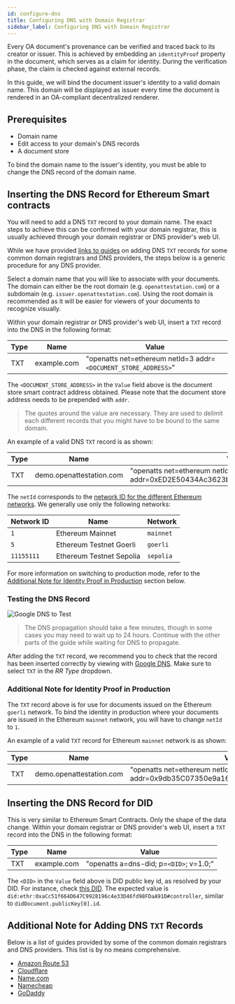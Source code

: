 ```yaml
---
id: configure-dns
title: Configuring DNS with Domain Registrar
sidebar_label: Configuring DNS with Domain Registrar
---
```


Every OA document's provenance can be verified and traced back to its creator or issuer. This is achieved by embedding an `identityProof` property in the document, which serves as a claim for identity. During the verification phase, the claim is checked against external records.

In this guide, we will bind the document issuer's identity to a valid domain name. This domain will be displayed as issuer every time the document is rendered in an OA-compliant decentralized renderer.

## Prerequisites

- Domain name
- Edit access to your domain's DNS records
- A document store

To bind the domain name to the issuer's identity, you must be able to change the DNS record of the domain name.

## Inserting the DNS Record for Ethereum Smart contracts

You will need to add a DNS `TXT` record to your domain name. The exact steps to achieve this can be confirmed with your domain registrar, this is usually achieved through your domain registrar or DNS provider's web UI.

While we have provided [links to guides](#additional-note-for-adding-dns-txt-records) on adding DNS `TXT` records for some common domain registrars and DNS providers, the steps below is a generic procedure for any DNS provider.

Select a domain name that you will like to associate with your documents. The domain can either be the root domain (e.g. `openattestation.com`) or a subdomain (e.g. `issuer.openattestation.com`). Using the root domain is recommended as it will be easier for viewers of your documents to recognize visually.

Within your domain registrar or DNS provider's web UI, insert a `TXT` record into the DNS in the following format:

| Type | Name        | Value                                                           |
| ---- | ----------- | --------------------------------------------------------------- |
| TXT  | example.com | "openatts net=ethereum netId=3 addr=`<DOCUMENT_STORE_ADDRESS>`" |

The `<DOCUMENT_STORE_ADDRESS>` in the `Value` field above is the document store smart contract address obtained. Please note that the document store address needs to be prepended with `addr`.

> The quotes around the value are necessary. They are used to delimit each different records that you might have to be bound to the same domain.

An example of a valid DNS `TXT` record is as shown:

| Type | Name                     | Value                                                                           |
| ---- | ------------------------ | ------------------------------------------------------------------------------- |
| TXT  | demo.openattestation.com | "openatts net=ethereum netId=3 addr=0xED2E50434Ac3623bAD763a35213DAD79b43208E4" |

The `netId` corresponds to the [network ID for the different Ethereum networks](https://chainid.network/). We generally use only the following networks:

| Network ID | Name                     | Network   |
| ---------- | ------------------------ | --------- |
| `1`        | Ethereum Mainnet         | `mainnet` |
| `5`        | Ethereum Testnet Goerli  | `goerli`  |
| `11155111` | Ethereum Testnet Sepolia | `sepolia` |

For more information on switching to production mode, refer to the [Additional Note for Identity Proof in Production](#additional-note-for-identity-proof-in-production) section below.

### Testing the DNS Record

![Google DNS to Test](/docs/reference/configuration/configuring-dns/google-dns.png)

> The DNS propagation should take a few minutes, though in some cases you may need to wait up to 24 hours. Continue with the other parts of the guide while waiting for DNS to propagate.

After adding the `TXT` record, we recommend you to check that the record has been inserted correctly by viewing with [Google DNS](https://dns.google.com/). Make sure to select `TXT` in the _RR Type_ dropdown.

### Additional Note for Identity Proof in Production

The `TXT` record above is for use for documents issued on the Ethereum `goerli` network. To bind the identity in production where your documents are issued in the Ethereum `mainnet` network, you will have to change `netId` to `1`.

An example of a valid `TXT` record for Ethereum `mainnet` network is as shown:

| Type | Name                     | Value                                                                           |
| ---- | ------------------------ | ------------------------------------------------------------------------------- |
| TXT  | demo.openattestation.com | "openatts net=ethereum netId=1 addr=0x9db35C07350e9a16C828dAda37fd9c2923c75812" |

## Inserting the DNS Record for DID

This is very similar to Ethereum Smart Contracts. Only the shape of the data change.
Within your domain registrar or DNS provider's web UI, insert a `TXT` record into the DNS in the following format:

| Type | Name        | Value                                   |
| ---- | ----------- | --------------------------------------- |
| TXT  | example.com | "openatts a=dns-did; p=`<DID>`; v=1.0;" |

The `<DID>` in the `Value` field above is DID public key id, as resolved by your DID. For instance, check [this DID](https://dev.uniresolver.io/1.0/identifiers/did:ethr:0xaCc51f664D647C9928196c4e33D46fd98FDaA91D). The expected value is `did:ethr:0xaCc51f664D647C9928196c4e33D46fd98FDaA91D#controller`, similar to `didDocument.publicKey[0].id`.

## Additional Note for Adding DNS `TXT` Records

Below is a list of guides provided by some of the common domain registrars and DNS providers. This list is by no means comprehensive.

- [Amazon Route 53](https://docs.aws.amazon.com/ses/latest/DeveloperGuide/dns-txt-records.html)
- [Cloudflare](https://support.cloudflare.com/hc/en-us/articles/360019093151-Managing-DNS-records-in-Cloudflare)
- [Name.com](https://www.name.com/support/articles/115004972547-Adding-a-TXT-Record)
- [Namecheap](https://www.namecheap.com/support/knowledgebase/article.aspx/317/2237/how-do-i-add-txtspfdkimdmarc-records-for-my-domain)
- [GoDaddy](https://sg.godaddy.com/help/add-a-txt-record-19232)
